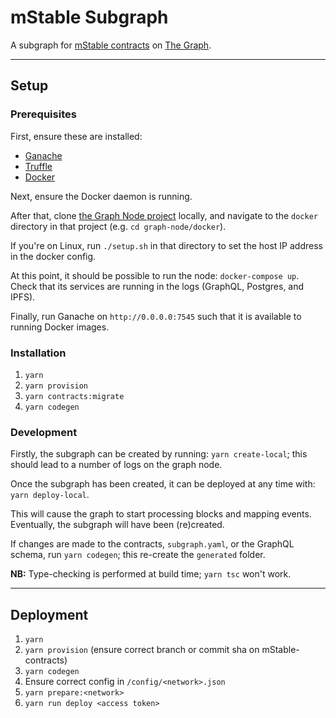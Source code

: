# mStable Subgraph

A subgraph for [mStable contracts](https://github.com/mstable/mStable-contracts) on [The Graph](http://thegraph.com/).

---

## Setup

### Prerequisites

First, ensure these are installed:

- [Ganache](https://www.trufflesuite.com/ganache)
- [Truffle](https://www.trufflesuite.com/truffle)
- [Docker](https://docs.docker.com/install)

Next, ensure the Docker daemon is running.

After that, clone [the Graph Node project](https://github.com/graphprotocol/graph-node) locally,
and navigate to the `docker` directory in that project (e.g. `cd graph-node/docker`).

If you're on Linux, run `./setup.sh` in that directory to set the host IP address in the docker config.

At this point, it should be possible to run the node: `docker-compose up`. Check that its
services are running in the logs (GraphQL, Postgres, and IPFS).

Finally, run Ganache on `http://0.0.0.0:7545` such that it is available to running Docker images.

### Installation

1. `yarn`
2. `yarn provision`
3. `yarn contracts:migrate`
4. `yarn codegen`

### Development

Firstly, the subgraph can be created by running: `yarn create-local`; this should lead to
a number of logs on the graph node.

Once the subgraph has been created, it can be deployed at any time with: `yarn deploy-local`.

This will cause the graph to start processing blocks and mapping events. Eventually, the
subgraph will have been (re)created.

If changes are made to the contracts, `subgraph.yaml`, or the GraphQL schema, run `yarn codegen`;
this re-create the `generated` folder.

**NB:** Type-checking is performed at build time; `yarn tsc` won't work.

---

## Deployment

1. `yarn`
2. `yarn provision` (ensure correct branch or commit sha on mStable-contracts)
3. `yarn codegen`
4. Ensure correct config in `/config/<network>.json`
5. `yarn prepare:<network>`
6. `yarn run deploy <access token>`
